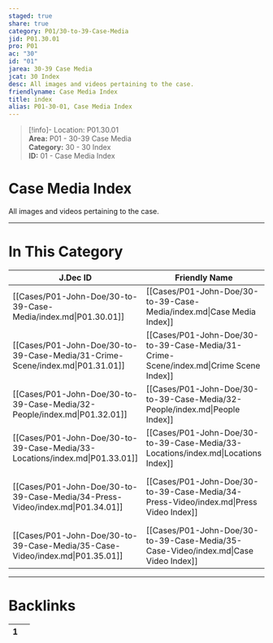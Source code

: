 ```yaml
---  
staged: true  
share: true  
category: P01/30-to-39-Case-Media  
jid: P01.30.01  
pro: P01  
ac: "30"  
id: "01"  
jarea: 30-39 Case Media  
jcat: 30 Index  
desc: All images and videos pertaining to the case.  
friendlyname: Case Media Index  
title: index  
alias: P01-30-01, Case Media Index  
---  
```

  
>[!info]- Location: P01.30.01  
>**Area:** P01 - 30-39 Case Media  
>**Category:** 30 - 30 Index  
>**ID:** 01 - Case Media Index  
  
# Case Media Index  
  
All images and videos pertaining to the case.  
  
  
  
---  
# In This Category  
  
| J.Dec ID                                                                      | Friendly Name                                                                         | Description                                            |  
| ----------------------------------------------------------------------------- | ------------------------------------------------------------------------------------- | ------------------------------------------------------ |  
| [[Cases/P01-John-Doe/30-to-39-Case-Media/index.md\|P01.30.01]]                | [[Cases/P01-John-Doe/30-to-39-Case-Media/index.md\|Case Media Index]]                 | All images and videos pertaining to the case.          |  
| [[Cases/P01-John-Doe/30-to-39-Case-Media/31-Crime-Scene/index.md\|P01.31.01]] | [[Cases/P01-John-Doe/30-to-39-Case-Media/31-Crime-Scene/index.md\|Crime Scene Index]] | Imagery from the crime scene.                          |  
| [[Cases/P01-John-Doe/30-to-39-Case-Media/32-People/index.md\|P01.32.01]]      | [[Cases/P01-John-Doe/30-to-39-Case-Media/32-People/index.md\|People Index]]           | Images of people involved.                             |  
| [[Cases/P01-John-Doe/30-to-39-Case-Media/33-Locations/index.md\|P01.33.01]]   | [[Cases/P01-John-Doe/30-to-39-Case-Media/33-Locations/index.md\|Locations Index]]     | Images of the locations involved.                      |  
| [[Cases/P01-John-Doe/30-to-39-Case-Media/34-Press-Video/index.md\|P01.34.01]] | [[Cases/P01-John-Doe/30-to-39-Case-Media/34-Press-Video/index.md\|Press Video Index]] | Any video clips from the press pertaining to the case. |  
| [[Cases/P01-John-Doe/30-to-39-Case-Media/35-Case-Video/index.md\|P01.35.01]]  | [[Cases/P01-John-Doe/30-to-39-Case-Media/35-Case-Video/index.md\|Case Video Index]]   | Any video clips from the trial or investigation.       |  
  
  
---  
# Backlinks  
<div><table class="dataview table-view-table"><thead class="table-view-thead"><tr class="table-view-tr-header"><th class="table-view-th"><span></span><span class="dataview small-text">1</span></th><th class="table-view-th"><span></span></th></tr></thead><tbody class="table-view-tbody"></tbody></table></div>